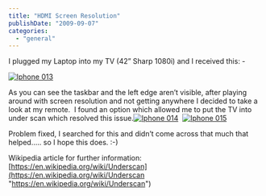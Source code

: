 ```yaml
---
title: "HDMI Screen Resolution"
publishDate: "2009-09-07"
categories: 
  - "general"
---
```


I plugged my Laptop into my TV (42” Sharp 1080i) and I received this: -

[![Iphone 013](https://ramberlinggeek.co.uk/wp-content/uploads/2009/09/iphone013_thumb.jpg "Iphone 013")](https://ramberlinggeek.co.uk/wp-content/uploads/2009/09/iphone013.jpg)

As you can see the taskbar and the left edge aren’t visible, after playing around with screen resolution and not getting anywhere I decided to take a look at my remote.  I found an option which allowed me to put the TV into under scan which resolved this issue.[![Iphone 014](https://ramberlinggeek.co.uk/wp-content/uploads/2009/09/iphone014_thumb.jpg "Iphone 014")](https://ramberlinggeek.co.uk/wp-content/uploads/2009/09/iphone014.jpg)  [![Iphone 015](https://ramberlinggeek.co.uk/wp-content/uploads/2009/09/iphone015_thumb.jpg "Iphone 015")](https://ramberlinggeek.co.uk/wp-content/uploads/2009/09/iphone015.jpg)

Problem fixed, I searched for this and didn’t come across that much that helped….. so I hope this does. :-)

Wikipedia article for further information: [https://en.wikipedia.org/wiki/Underscan](https://en.wikipedia.org/wiki/Underscan "https://en.wikipedia.org/wiki/Underscan")
